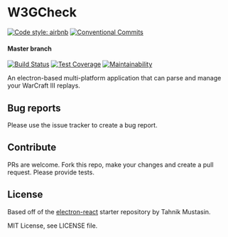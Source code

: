 # W3GCheck
[![Code style: airbnb](https://img.shields.io/badge/code%20style-airbnb-blue.svg?style=flat-square)](https://github.com/airbnb/javascript)
[![Conventional Commits](https://img.shields.io/badge/Conventional%20Commits-1.0.0-yellow.svg)](https://conventionalcommits.org/)


#### Master branch
[![Build Status](https://travis-ci.org/anXieTyPB/w3gcheck.svg?branch=master)](https://travis-ci.org/anXieTyPB/w3gcheck)
[![Test Coverage](https://api.codeclimate.com/v1/badges/a87200edc9278906a141/test_coverage)](https://codeclimate.com/github/anXieTyPB/w3gcheck/test_coverage)
[![Maintainability](https://api.codeclimate.com/v1/badges/a87200edc9278906a141/maintainability)](https://codeclimate.com/github/anXieTyPB/w3gcheck/maintainability)

An electron-based multi-platform application that can parse and manage your WarCraft III replays.

## Bug reports

Please use the issue tracker to create a bug report.

## Contribute
PRs are welcome. Fork this repo, make your changes and create a pull request. Please provide tests.

## License
Based off of the [electron-react](https://github.com/tahnik/electron-react/) starter repository by Tahnik Mustasin.

MIT License, see LICENSE file.
